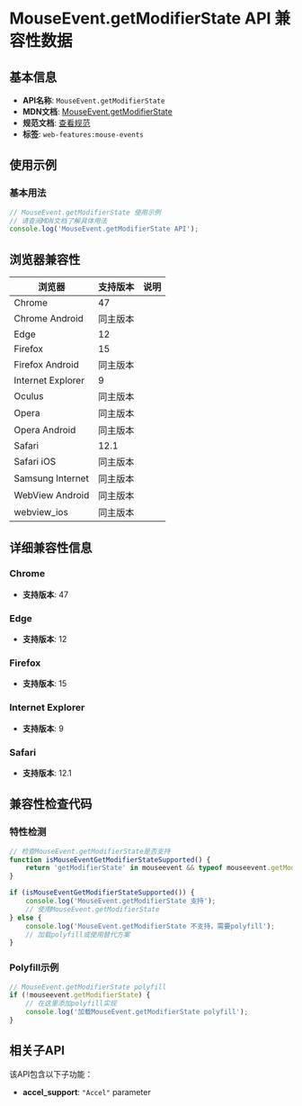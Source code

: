 # MouseEvent.getModifierState API 兼容性数据

## 基本信息

- **API名称**: `MouseEvent.getModifierState`
- **MDN文档**: [MouseEvent.getModifierState](https://developer.mozilla.org/docs/Web/API/MouseEvent/getModifierState)
- **规范文档**: [查看规范](https://w3c.github.io/uievents/#dom-mouseevent-getmodifierstate)
- **标签**: `web-features:mouse-events`

## 使用示例

### 基本用法

```javascript
// MouseEvent.getModifierState 使用示例
// 请查阅MDN文档了解具体用法
console.log('MouseEvent.getModifierState API');
```

## 浏览器兼容性

| 浏览器 | 支持版本 | 说明 |
|--------|----------|------|
| Chrome | 47 |  |
| Chrome Android | 同主版本 |  |
| Edge | 12 |  |
| Firefox | 15 |  |
| Firefox Android | 同主版本 |  |
| Internet Explorer | 9 |  |
| Oculus | 同主版本 |  |
| Opera | 同主版本 |  |
| Opera Android | 同主版本 |  |
| Safari | 12.1 |  |
| Safari iOS | 同主版本 |  |
| Samsung Internet | 同主版本 |  |
| WebView Android | 同主版本 |  |
| webview_ios | 同主版本 |  |

## 详细兼容性信息

### Chrome

- **支持版本**: 47

### Edge

- **支持版本**: 12

### Firefox

- **支持版本**: 15

### Internet Explorer

- **支持版本**: 9

### Safari

- **支持版本**: 12.1

## 兼容性检查代码

### 特性检测

```javascript
// 检查MouseEvent.getModifierState是否支持
function isMouseEventGetModifierStateSupported() {
    return 'getModifierState' in mouseevent && typeof mouseevent.getModifierState === 'function';
}

if (isMouseEventGetModifierStateSupported()) {
    console.log('MouseEvent.getModifierState 支持');
    // 使用MouseEvent.getModifierState
} else {
    console.log('MouseEvent.getModifierState 不支持，需要polyfill');
    // 加载polyfill或使用替代方案
}
```

### Polyfill示例

```javascript
// MouseEvent.getModifierState polyfill
if (!mouseevent.getModifierState) {
    // 在这里添加polyfill实现
    console.log('加载MouseEvent.getModifierState polyfill');
}
```

## 相关子API

该API包含以下子功能：

- **accel_support**: `"Accel"` parameter

